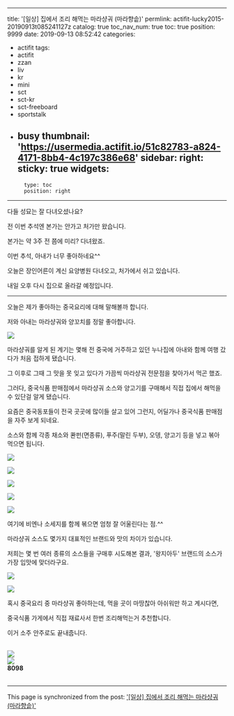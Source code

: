 
---
title: '[일상] 집에서 조리 해먹는 마라샹궈 (마라향솥)'
permlink: actifit-lucky2015-20190913t085241127z
catalog: true
toc_nav_num: true
toc: true
position: 9999
date: 2019-09-13 08:52:42
categories:
- actifit
tags:
- actifit
- zzan
- liv
- kr
- mini
- sct
- sct-kr
- sct-freeboard
- sportstalk
- busy
thumbnail: 'https://usermedia.actifit.io/51c82783-a824-4171-8bb4-4c197c386e68'
sidebar:
    right:
        sticky: true
widgets:
    -
        type: toc
        position: right
---


다들 성묘는 잘 다녀오셨나요?

전 이번 추석엔 본가는 안가고 처가만 왔습니다.

본가는 약 3주 전 쯤에 미리? 다녀왔죠.

이번 추석, 아내가 너무 좋아하네요^^

오늘은 장인어른이 계신 요양병원 다녀오고, 처가에서 쉬고 있습니다.

내일 오후 다시 집으로 올라갈 예정입니다.

***

오늘은 제가 좋아하는 중국요리에 대해 말해볼까 합니다.

저와 아내는 마라샹궈와 양꼬치를 정말 좋아합니다.

![](https://usermedia.actifit.io/51c82783-a824-4171-8bb4-4c197c386e68)

마라샹궈를 알게 된 계기는 몇해 전 중국에 거주하고 있던 누나집에 아내와 함께 여행 갔다가 처음 접하게 됐습니다.

그 이후로 그때 그 맛을 못 잊고 있다가 가끔씩 마라샹궈 전문점을 찾아가서 먹곤 했죠.

그러다, 중국식품 판매점에서 마라샹궈 소스와 양고기를 구매해서 직접 집에서 해먹을 수 있단걸 알게 됐습니다.

요즘은 중국동포들이 전국 곳곳에 많이들 살고 있어 그런지, 어딜가나 중국식품 판매점을 자주 보게 되네요.

소스와 함께 각종 채소와 콴펀(면종류), 푸주(말린 두부), 오뎅, 양고기 등을 넣고 볶아 먹으면 됩니다.

![](https://usermedia.actifit.io/4c555893-dfa2-4baf-9afb-f43e8f828e3f)

![](https://usermedia.actifit.io/ec92acf9-a6e8-4fba-8c5e-cafdb602974d)

![](https://usermedia.actifit.io/a80659b9-def1-4761-b793-aa625d1dc537)

![](https://usermedia.actifit.io/2297102c-7dc9-4ad4-810c-c3aaaad02597)

![](https://usermedia.actifit.io/2ee5caa7-7df4-44a6-aa0b-32639070ca74)

여기에 비엔나 소세지를 함께 볶으면 엄청 잘 어울린다는 점.^^

마라샹궈 소스도 몇가지 대표적인 브랜드와 맛의 차이가 있습니다.

저희는 몇 번 여러 종류의 소스들을 구매후  시도해본 결과,
'왕지아두' 브랜드의 소스가 가장 입맛에 맞더라구요.

![](https://usermedia.actifit.io/036932ec-08bc-4ef5-8c55-60b51bbd41df)

![](https://usermedia.actifit.io/0b40c5d3-c6f6-44bd-b2d1-ebb7cbb2d76d)


혹시 중국요리 중 마라샹궈 좋아하는데, 먹을 곳이 마땅찮아 아쉬워만 하고 계시다면,

중국식품 가게에서 직접 재료사서 한번 조리해먹는거 추천합니다.

이거 소주 안주로도 끝내줍니다.






<br><img src="https://cdn.steemitimages.com/DQmXv9QWiAYiLCSr3sKxVzUJVrgin3ZZWM2CExEo3fd5GUS/sep3.png"><br><table>	<tr>		<img src="https://cdn.steemitimages.com/DQmRgAoqi4vUVymaro8hXdRraNX6LHkXhMRBZxEo5vVWXDN/ACTIVITYCOUNT.png">	</tr>	<tr>		<div class="text-center"><b>8098</b></div>	</tr></table><table>	<tr>

- - -

This page is synchronized from the post: ['[일상] 집에서 조리 해먹는 마라샹궈 (마라향솥)'](https://steemit.com/@lucky2015/actifit-lucky2015-20190913t085241127z)
